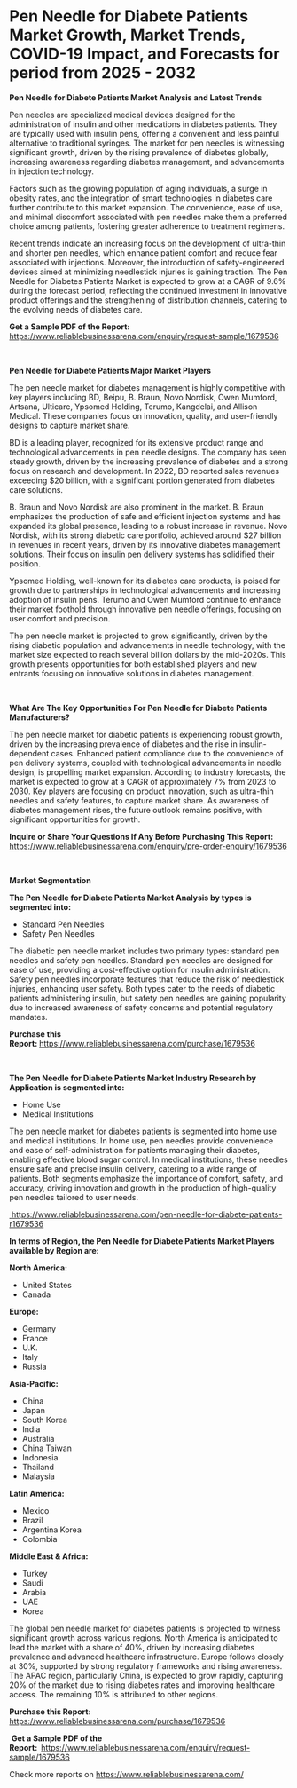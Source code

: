 <p><h1>Pen Needle for Diabete Patients Market Growth, Market Trends, COVID-19 Impact, and Forecasts for period from 2025 - 2032</h1></p><p><strong>Pen Needle for Diabete Patients Market Analysis and Latest Trends</strong></p>
<p><p>Pen needles are specialized medical devices designed for the administration of insulin and other medications in diabetes patients. They are typically used with insulin pens, offering a convenient and less painful alternative to traditional syringes. The market for pen needles is witnessing significant growth, driven by the rising prevalence of diabetes globally, increasing awareness regarding diabetes management, and advancements in injection technology. </p><p>Factors such as the growing population of aging individuals, a surge in obesity rates, and the integration of smart technologies in diabetes care further contribute to this market expansion. The convenience, ease of use, and minimal discomfort associated with pen needles make them a preferred choice among patients, fostering greater adherence to treatment regimens.</p><p>Recent trends indicate an increasing focus on the development of ultra-thin and shorter pen needles, which enhance patient comfort and reduce fear associated with injections. Moreover, the introduction of safety-engineered devices aimed at minimizing needlestick injuries is gaining traction. The Pen Needle for Diabetes Patients Market is expected to grow at a CAGR of 9.6% during the forecast period, reflecting the continued investment in innovative product offerings and the strengthening of distribution channels, catering to the evolving needs of diabetes care.</p></p>
<p><strong>Get a Sample PDF of the Report:&nbsp;</strong> <a href="https://www.reliablebusinessarena.com/enquiry/request-sample/1679536?utm_campaign=1420&utm_medium=2&utm_source=Github&utm_content=ia&utm_term=25032025&utm_id=pen-needle-for-diabete-patients">https://www.reliablebusinessarena.com/enquiry/request-sample/1679536</a></p>
<p>&nbsp;</p>
<p><strong>Pen Needle for Diabete Patients Major Market Players</strong></p>
<p><p>The pen needle market for diabetes management is highly competitive with key players including BD, Beipu, B. Braun, Novo Nordisk, Owen Mumford, Artsana, Ulticare, Ypsomed Holding, Terumo, Kangdelai, and Allison Medical. These companies focus on innovation, quality, and user-friendly designs to capture market share.</p><p>BD is a leading player, recognized for its extensive product range and technological advancements in pen needle designs. The company has seen steady growth, driven by the increasing prevalence of diabetes and a strong focus on research and development. In 2022, BD reported sales revenues exceeding $20 billion, with a significant portion generated from diabetes care solutions.</p><p>B. Braun and Novo Nordisk are also prominent in the market. B. Braun emphasizes the production of safe and efficient injection systems and has expanded its global presence, leading to a robust increase in revenue. Novo Nordisk, with its strong diabetic care portfolio, achieved around $27 billion in revenues in recent years, driven by its innovative diabetes management solutions. Their focus on insulin pen delivery systems has solidified their position.</p><p>Ypsomed Holding, well-known for its diabetes care products, is poised for growth due to partnerships in technological advancements and increasing adoption of insulin pens. Terumo and Owen Mumford continue to enhance their market foothold through innovative pen needle offerings, focusing on user comfort and precision.</p><p>The pen needle market is projected to grow significantly, driven by the rising diabetic population and advancements in needle technology, with the market size expected to reach several billion dollars by the mid-2020s. This growth presents opportunities for both established players and new entrants focusing on innovative solutions in diabetes management.</p></p>
<p>&nbsp;</p>
<p><strong>What Are The Key Opportunities For Pen Needle for Diabete Patients Manufacturers?</strong></p>
<p><p>The pen needle market for diabetic patients is experiencing robust growth, driven by the increasing prevalence of diabetes and the rise in insulin-dependent cases. Enhanced patient compliance due to the convenience of pen delivery systems, coupled with technological advancements in needle design, is propelling market expansion. According to industry forecasts, the market is expected to grow at a CAGR of approximately 7% from 2023 to 2030. Key players are focusing on product innovation, such as ultra-thin needles and safety features, to capture market share. As awareness of diabetes management rises, the future outlook remains positive, with significant opportunities for growth.</p></p>
<p><strong>Inquire or Share Your Questions If Any Before Purchasing This Report:</strong> <a href="https://www.reliablebusinessarena.com/enquiry/pre-order-enquiry/1679536?utm_campaign=1420&utm_medium=2&utm_source=Github&utm_content=ia&utm_term=25032025&utm_id=pen-needle-for-diabete-patients">https://www.reliablebusinessarena.com/enquiry/pre-order-enquiry/1679536</a></p>
<p>&nbsp;</p>
<p><strong>Market Segmentation</strong></p>
<p><strong>The Pen Needle for Diabete Patients Market Analysis by types is segmented into:</strong></p>
<p><ul><li>Standard Pen Needles</li><li>Safety Pen Needles</li></ul></p>
<p><p>The diabetic pen needle market includes two primary types: standard pen needles and safety pen needles. Standard pen needles are designed for ease of use, providing a cost-effective option for insulin administration. Safety pen needles incorporate features that reduce the risk of needlestick injuries, enhancing user safety. Both types cater to the needs of diabetic patients administering insulin, but safety pen needles are gaining popularity due to increased awareness of safety concerns and potential regulatory mandates.</p></p>
<p><strong>Purchase this Report:&nbsp;</strong><a href="https://www.reliablebusinessarena.com/purchase/1679536?utm_campaign=1420&utm_medium=2&utm_source=Github&utm_content=ia&utm_term=25032025&utm_id=pen-needle-for-diabete-patients">https://www.reliablebusinessarena.com/purchase/1679536</a></p>
<p>&nbsp;</p>
<p><strong>The Pen Needle for Diabete Patients Market Industry Research by Application is segmented into:</strong></p>
<p><ul><li>Home Use</li><li>Medical Institutions</li></ul></p>
<p><p>The pen needle market for diabetes patients is segmented into home use and medical institutions. In home use, pen needles provide convenience and ease of self-administration for patients managing their diabetes, enabling effective blood sugar control. In medical institutions, these needles ensure safe and precise insulin delivery, catering to a wide range of patients. Both segments emphasize the importance of comfort, safety, and accuracy, driving innovation and growth in the production of high-quality pen needles tailored to user needs.</p></p>
<p><a href="https://www.reliablebusinessarena.com/pen-needle-for-diabete-patients-r1679536?utm_campaign=1420&utm_medium=2&utm_source=Github&utm_content=ia&utm_term=25032025&utm_id=pen-needle-for-diabete-patients">&nbsp;https://www.reliablebusinessarena.com/pen-needle-for-diabete-patients-r1679536</a></p>
<p><strong>In terms of Region, the Pen Needle for Diabete Patients Market Players available by Region are:</strong></p>
<p>
    <p> <strong> North America: </strong>
        <ul>
            <li>United States</li>
            <li>Canada</li>
        </ul>
        </p> 
    <p> <strong> Europe: </strong>
        <ul>
            <li>Germany</li>
            <li>France</li>
            <li>U.K.</li>
            <li>Italy</li>
            <li>Russia</li>
        </ul>
        </p> 
    <p> <strong> Asia-Pacific: </strong>
        <ul>
            <li>China</li>
            <li>Japan</li>
            <li>South Korea</li>
            <li>India</li>
            <li>Australia</li>
            <li>China Taiwan</li>
            <li>Indonesia</li>
            <li>Thailand</li>
            <li>Malaysia</li>
        </ul>
        </p> 
    <p> <strong> Latin America: </strong>
        <ul>
            <li>Mexico</li>
            <li>Brazil</li>
            <li>Argentina Korea</li>
            <li>Colombia</li>
        </ul>
        </p> 
    <p> <strong> Middle East & Africa: </strong>
        <ul>
            <li>Turkey</li>
            <li>Saudi</li>
            <li>Arabia</li>
            <li>UAE</li>
            <li>Korea</li>
        </ul>
    </p>
    </p>
<p><p>The global pen needle market for diabetes patients is projected to witness significant growth across various regions. North America is anticipated to lead the market with a share of 40%, driven by increasing diabetes prevalence and advanced healthcare infrastructure. Europe follows closely at 30%, supported by strong regulatory frameworks and rising awareness. The APAC region, particularly China, is expected to grow rapidly, capturing 20% of the market due to rising diabetes rates and improving healthcare access. The remaining 10% is attributed to other regions.</p></p>
<p><strong>Purchase this Report: </strong><a href="https://www.reliablebusinessarena.com/purchase/1679536?utm_campaign=1420&utm_medium=2&utm_source=Github&utm_content=ia&utm_term=25032025&utm_id=pen-needle-for-diabete-patients">https://www.reliablebusinessarena.com/purchase/1679536</a></p>
<p>&nbsp;<strong>Get a Sample PDF of the Report:&nbsp;&nbsp;</strong><a href="https://www.reliablebusinessarena.com/enquiry/request-sample/1679536?utm_campaign=1420&utm_medium=2&utm_source=Github&utm_content=ia&utm_term=25032025&utm_id=pen-needle-for-diabete-patients">https://www.reliablebusinessarena.com/enquiry/request-sample/1679536</a></p>
<p><strong></strong></p>
<p>Check more reports on <a href="https://www.reliablebusinessarena.com/?utm_campaign=1420&utm_medium=2&utm_source=Github&utm_content=ia&utm_term=25032025&utm_id=pen-needle-for-diabete-patients">https://www.reliablebusinessarena.com/</a></p>